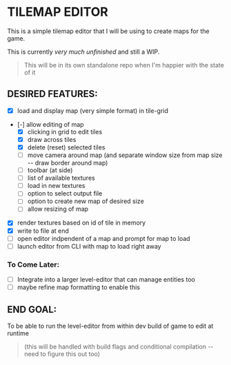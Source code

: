 # TILEMAP EDITOR

This is a simple tilemap editor that I will be using to create maps for the game. 

This is currently _*very much unfinished*_ and still a WIP.

> This will be in its own standalone repo when I'm happier with the state of it

## DESIRED FEATURES:

- [x] load and display map (very simple format) in tile-grid
- [-] allow editing of map
    - [x] clicking in grid to edit tiles
    - [x] draw across tiles
    - [x] delete (reset) selected tiles
    - [ ] move camera around map (and separate window size from map size -- draw border around map)
    - [ ] toolbar (at side)
    - [ ] list of available textures
    - [ ] load in new textures
    - [ ] option to select output file
    - [ ] option to create new map of desired size
    - [ ] allow resizing of map
- [x] render textures based on id of tile in memory
- [x] write to file at end
- [ ] open editor indpendent of a map and prompt for map to load
- [ ] launch editor from CLI with map to load right away

### To Come Later:

- [ ] Integrate into a larger level-editor that can manage entities too
- [ ] maybe refine map formatting to enable this

## END GOAL:

To be able to run the level-editor from within dev build of game to edit at runtime
> (this will be handled with build flags and conditional compilation -- need to figure this out too)
